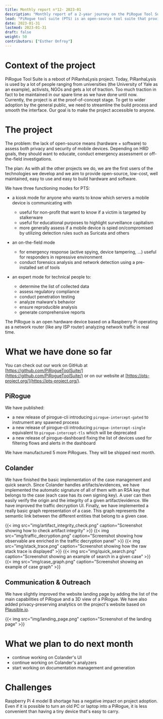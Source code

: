 ```yaml
---
title: Monthly report n⁰12- 2023-01
description: "Monthly report of a 2-year journey on the PiRogue Tool Suite project"
lead: "PiRogue tool suite (PTS) is an open-source tool suite that provides a comprehensive mobile forensic and network traffic analysis platform."
date: 2023-01-31
lastmod: 2023-01-31
draft: false
weight: 50
contributors: ["Esther Onfroy"]
---
```


# Context of the project
PiRogue Tool Suite is a reboot of PiRanhaLysis project. Today, PiRanhaLysis is used by a lot of people ranging from universities (the University of Yale as an example), activists, NGOs and gets a lot of traction. Too much traction in fact to be maintained in our spare time as we have done until now. Currently, the project is at the proof-of-concept stage. To get to wider adoption by the general public, we need to streamline the build process and smooth the interface. Our goal is to make the project accessible to anyone.

# The project
The problem: the lack of open-source means (hardware + software) to assess both privacy and security of mobile devices. Depending on HRD goals, they should want to educate, conduct emergency assessment or off-the-field investigations.

The plan: As with all the other projects we do, we are the first users of the technologies we develop and we aim to provide open-source, low-cost, well maintained, easy to use and easy to build hardware and software. 

We have three functioning modes for PTS:

- a kiosk mode for anyone who wants to know which servers a mobile device is communicating with
  - useful for non-profit that want to know if a victim is targeted by stalkerware
  - useful for educational purposes to highlight surveillance capitalism
  - more generally assess if a mobile device is spied on/compromised by utilizing detection rules such as Suricata and others

- an on-the-field mode
  - for emergency response (active spying, device tampering, ...) useful for responders in repressive environment
  - conduct forensics analysis and network detection using a pre-installed set of tools

- an expert mode for technical people to:
  - determine the list of collected data
  - assess regulatory compliance
  - conduct penetration testing 
  - analyze malware's behavior
  - ensure reproducible analysis
  - generate comprehensive reports

The PiRogue is an open hardware device based on a Raspberry Pi operating as a network router (like any ISP router) analyzing network traffic in real time. 

# What we have done so far
You can check out our work on GitHub at [https://github.com/PiRogueToolSuite/](https://github.com/PiRogueToolSuite/) or on our website at [https://pts-project.org/](https://pts-project.org/).

## PiRogue

We have published:
* a new release of pirogue-cli introducing `pirogue-intercept-gated` to instrument any spawned process
* a new release of pirogue-cli introducing `pirogue-intercept-single` equivalent to `pirogue-intercept-tls` which will be deprecated
* a new release of pirogue-dashboard fixing the list of devices used for filtering flows and alerts in the dashboard

We have manufactured 5 more PiRogues. They will be shipped next month.

## Colander

We have finished the basic implementation of the case management and quick search. Since Colander handles artifacts/evidences, we have implemented the automatic signature of all of them with an RSA key that belongs to the case (each case has its own signing key). A user can then easily verify the origin and the integrity of a given artifact/evidence. We have improved the traffic decryption UI. Finally, we have implemented a really basic graph representation of a case. This graph represents the semantic link between the different entities that belong to a given case.

{{< img src="img/artifact_integrity_check.png" caption="Screenshot showing how to check artifact integrity" >}}
{{< img src="img/traffic_decryption.png" caption="Screenshot showing how observable are enriched in the traffic decryption panel" >}}
{{< img src="img/stack_trace.png" caption="Screenshot showing how the raw stack trace is displayed" >}}
{{< img src="img/quick_search.png" caption="Screenshot showing an example of search in a given case" >}}
{{< img src="img/case_graph.png" caption="Screenshot showing an example of case graph" >}}

## Communication & Outreach
We have slightly improved the website landing page by adding the list of the main capabilities of PiRogue and a 3D view of a PiRogue. We have also added privacy-preserving analytics on the project's website based on [Plausible.io](https://plausible.io).

{{< img src="img/landing_page.png" caption="Screenshot of the landing page" >}}


# What we plan to do next month

* continue working on Colander's UI
* continue working on Colander's analyzers
* start working on documentation management and generation

# Challenges
Raspberry Pi 4 model B shortage has a negative impact on project adoption. Even if it is possible to turn an old PC or laptop into a PiRogue, it is less convenient than having a tiny device that's easy to carry.